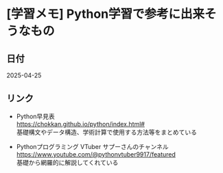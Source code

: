 # [学習メモ] Python学習で参考に出来そうなもの

## 日付  
2025-04-25

## リンク
- Python早見表 <br>
  https://chokkan.github.io/python/index.html# <br>
  基礎構文やデータ構造、学術計算で使用する方法等をまとめている

- Pythonプログラミング VTuber サプーさんのチャンネル <br>
  https://www.youtube.com/@pythonvtuber9917/featured <br>
  基礎から網羅的に解説してくれている

